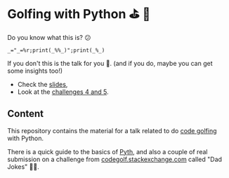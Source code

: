# Golfing with Python :golf: :snake:

Do you know what this is? :confused:

```
_="_=%r;print(_%%_)";print(_%_)
```

If you don't this is the talk for you :tada:.
(and if you do, maybe you can get some insights too!)

* Check the [slides](slides/),
* Look at the [challenges 4 and 5](challenges/).

## Content

This repository contains the material
for a talk related to do [code golfing](https://en.wikipedia.org/wiki/Code_golf)
with Python.

There is a quick guide to the basics of [Pyth](https://pyth.readthedocs.io),
and also a couple of real submission on
a challenge from [codegolf.stackexchange.com](https://codegolf.stackexchange.com/questions/185872/dad-jokes-are-fun)
called "Dad Jokes" :man_shrugging:.
